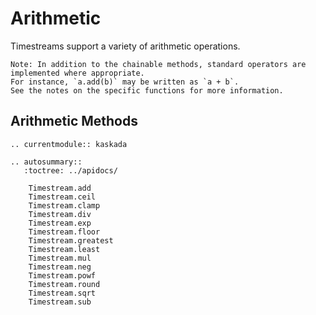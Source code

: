 # Arithmetic

Timestreams support a variety of arithmetic operations.

```{note}
Note: In addition to the chainable methods, standard operators are implemented where appropriate.
For instance, `a.add(b)` may be written as `a + b`.
See the notes on the specific functions for more information.
```

## Arithmetic Methods

```{eval-rst}
.. currentmodule:: kaskada

.. autosummary::
   :toctree: ../apidocs/

    Timestream.add
    Timestream.ceil
    Timestream.clamp
    Timestream.div
    Timestream.exp
    Timestream.floor
    Timestream.greatest
    Timestream.least
    Timestream.mul
    Timestream.neg
    Timestream.powf
    Timestream.round
    Timestream.sqrt
    Timestream.sub
```